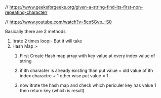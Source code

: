 // https://www.geeksforgeeks.org/given-a-string-find-its-first-non-repeating-character/

// https://www.youtube.com/watch?v=5co5Gvp_-S0


Basically there are 2 methods 
1. Itrate 2 times loop:-
    But it will take 
2. Hash Map  :- 
    1. First Create Hash map array with key value at every index value of string
    
    2. if ith character is already existing than 
        put value = old value of ith index charactre + 1 
       other wise put value = 1 
       
    2. now itrate the hash map and check which periculer key has value 1 then return key (which is result)
